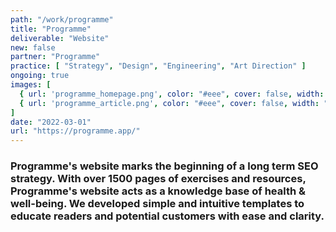 ```yaml
---
path: "/work/programme"
title: "Programme"
deliverable: "Website"
new: false
partner: "Programme"
practice: [ "Strategy", "Design", "Engineering", "Art Direction" ]
ongoing: true
images: [
  { url: 'programme_homepage.png', color: "#eee", cover: false, width: "90%" },
  { url: 'programme_article.png', color: "#eee", cover: false, width: "90%" }
]
date: "2022-03-01"
url: "https://programme.app/"
---
```


### Programme's website marks the beginning of a long term SEO strategy. With over 1500 pages of exercises and resources, Programme's website acts as a knowledge base of health & well-being. We developed simple and intuitive templates to educate readers and potential customers with ease and clarity.
